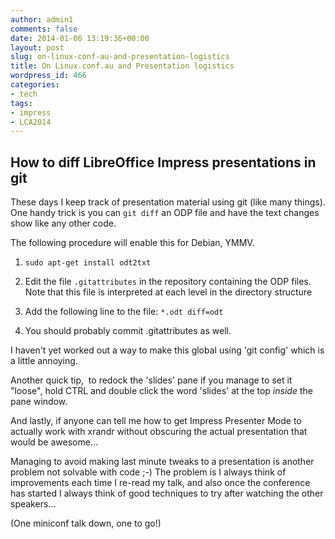 ```yaml
---
author: admin1
comments: false
date: 2014-01-06 13:19:36+00:00
layout: post
slug: on-linux-conf-au-and-presentation-logistics
title: On Linux.conf.au and Presentation logistics
wordpress_id: 466
categories:
- tech
tags:
- impress
- LCA2014
---
```


## How to diff LibreOffice Impress presentations in git


These days I keep track of presentation material using git (like many things). One handy trick is you can ``git diff`` an ODP file and have the text changes show like any other code.

The following procedure will enable this for Debian, YMMV.



	
  1. `sudo apt-get install odt2txt`

	
  2. Edit the file `.gitattributes` in the repository containing the ODP files. Note that this file is interpreted at each level in the directory structure

	
  3. Add the following line to the file:
`*.odt diff=odt`

	
  4. You should probably commit .gitattributes as well.


I haven't yet worked out a way to make this global using 'git config' which is a little annoying.

Another quick tip,  to redock the 'slides' pane if you manage to set it "loose", hold CTRL and double click the word 'slides' at the top _inside_ the pane window.

And lastly, if anyone can tell me how to get Impress Presenter Mode to actually work with xrandr without obscuring the actual presentation that would be awesome...

Managing to avoid making last minute tweaks to a presentation is another problem not solvable with code ;-) The problem is I always think of improvements each time I re-read my talk, and also once the conference has started I always think of good techniques to try after watching the other speakers...



(One miniconf talk down, one to go!)
